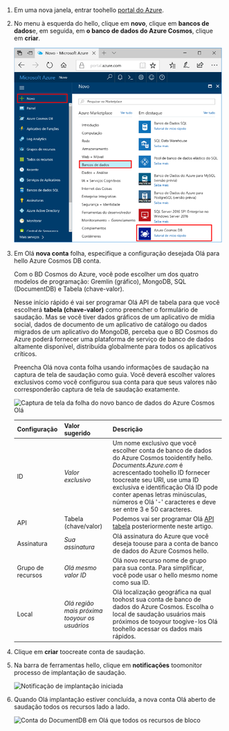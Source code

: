 1. Em uma nova janela, entrar toohello [portal do Azure](https://portal.azure.com/).
2. No menu à esquerda do hello, clique em **novo**, clique em **bancos de dados**e, em seguida, em **o banco de dados do Azure Cosmos**, clique em **criar**.
   
   ![Captura de tela de saudação portal do Azure, realce mais serviços e o banco de dados do Azure Cosmos](./media/cosmos-db-create-dbaccount-table/create-nosql-db-databases-json-tutorial-1.png)

3. Em Olá **nova conta** folha, especifique a configuração desejada Olá para hello Azure Cosmos DB conta. 

    Com o BD Cosmos do Azure, você pode escolher um dos quatro modelos de programação: Gremlin (gráfico), MongoDB, SQL (DocumentDB) e Tabela (chave-valor). 
    
    Nesse início rápido é vai ser programar Olá API de tabela para que você escolherá **tabela (chave-valor)** como preencher o formulário de saudação. Mas se você tiver dados gráficos de um aplicativo de mídia social, dados de documento de um aplicativo de catálogo ou dados migrados de um aplicativo do MongoDB, perceba que o BD Cosmos do Azure poderá fornecer uma plataforma de serviço de banco de dados altamente disponível, distribuída globalmente para todos os aplicativos críticos.

    Preencha Olá nova conta folha usando informações de saudação na captura de tela de saudação como guia. Você deverá escolher valores exclusivos como você configurou sua conta para que seus valores não corresponderão captura de tela de saudação exatamente. 
 
    ![Captura de tela da folha do novo banco de dados do Azure Cosmos Olá](./media/cosmos-db-create-dbaccount-table/create-nosql-db-databases-json-tutorial-2.png)

    Configuração|Valor sugerido|Descrição
    ---|---|---
    ID|*Valor exclusivo*|Um nome exclusivo que você escolher conta de banco de dados do Azure Cosmos tooidentify hello. *Documents.Azure.com* é acrescentado toohello ID fornecer toocreate seu URI, use uma ID exclusiva e identificação Olá ID pode conter apenas letras minúsculas, números e Olá '-' caracteres e deve ser entre 3 e 50 caracteres.
    API|Tabela (chave/valor)|Podemos vai ser programar Olá [API tabela](../articles/cosmos-db/table-introduction.md) posteriormente neste artigo.|
    Assinatura|*Sua assinatura*|Olá assinatura do Azure que você deseja toouse para a conta de banco de dados do Azure Cosmos hello. 
    Grupo de recursos|*Olá mesmo valor ID*|Olá novo recurso nome de grupo para sua conta. Para simplificar, você pode usar o hello mesmo nome como sua ID. 
    Local|*Olá região mais próxima tooyour os usuários*|Olá localização geográfica na qual toohost sua conta de banco de dados do Azure Cosmos. Escolha o local de saudação usuários mais próximos de tooyour toogive-los Olá toohello acessar os dados mais rápidos.   

4. Clique em **criar** toocreate conta de saudação.
5. Na barra de ferramentas hello, clique em **notificações** toomonitor processo de implantação de saudação.

    ![Notificação de implantação iniciada](./media/cosmos-db-create-dbaccount-table/notification.png)

6.  Quando Olá implantação estiver concluída, a nova conta Olá aberto de saudação todos os recursos lado a lado. 

    ![Conta do DocumentDB em Olá que todos os recursos de bloco](./media/cosmos-db-create-dbaccount-table/all-resources.png)
